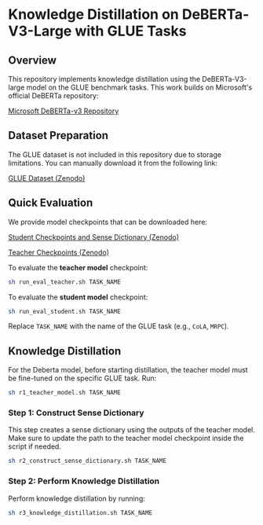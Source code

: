 # Knowledge Distillation on DeBERTa-V3-Large with GLUE Tasks

## Overview

This repository implements knowledge distillation using the DeBERTa-V3-large model on the GLUE benchmark tasks. This work builds on Microsoft's official DeBERTa repository:

[Microsoft DeBERTa-v3 Repository](https://github.com/microsoft/DeBERTa)

## Dataset Preparation

The GLUE dataset is not included in this repository due to storage limitations. You can manually download it from the following link:

[GLUE Dataset (Zenodo)](https://zenodo.org/records/15749756?token=eyJhbGciOiJIUzUxMiJ9.eyJpZCI6ImE2NzBkYTFjLTlkZDEtNGI0Yi1iN2VlLTAyOGU4NGRiODE0ZSIsImRhdGEiOnt9LCJyYW5kb20iOiI3NGZkYWEwMDkzYTMyNTYyNTI1YTBiOWIwMGJkMDdiOSJ9.klw1Lt4tPhSv52jFDKTbLs0fpS9LJcknNCh5R9WSZCIRGWNWDCg4i9dT3uTj-4IPv-66tuzg5jqB0aRHpxPw1g)

## Quick Evaluation
We provide model checkpoints that can be downloaded here:

[Student Checkpoints and Sense Dictionary (Zenodo)](https://zenodo.org/records/15721516?token=eyJhbGciOiJIUzUxMiJ9.eyJpZCI6ImUzNjM2MWNhLTRjN2EtNGRlMS1iMjJmLTUyYWUyYmI5ZDE1OCIsImRhdGEiOnt9LCJyYW5kb20iOiI4Njk4NjE4NGU0MGE2ZGEwNmIzYTJiODg3MmVlNDQyNCJ9.KG7pLZeyAHjjAF2Zx9GLYEyJoeee9MROxWtQI5V18ZfXP3UggHLzGlbd_0dadIlgtyEsS2WxWEZwYaJEn6A7fA)

[Teacher Checkpoints (Zenodo)](https://zenodo.org/records/15730163?token=eyJhbGciOiJIUzUxMiJ9.eyJpZCI6IjYxZjdkYTU4LTUyNTgtNDA5Yi1hNGMzLWFjZmRkYjYwZjYyOCIsImRhdGEiOnt9LCJyYW5kb20iOiJiMWE0NDZjYzg4ZmViM2MzNjRhNDhmMDUzZTZhMjc1NyJ9.c68F3e9kTqEXjMDgdZTyvYosfHjmmx4TdeaN_xcWqLt3rgfyDxHgny74iMzBzEszorFc9jhEliD3__qF4rBDlQ)


To evaluate the **teacher model** checkpoint:

```bash
sh run_eval_teacher.sh TASK_NAME
```

To evaluate the **student model** checkpoint:

```bash
sh run_eval_student.sh TASK_NAME
```

Replace `TASK_NAME` with the name of the GLUE task (e.g., `CoLA`, `MRPC`).

## Knowledge Distillation

For the Deberta model, before starting distillation, the teacher model must be fine-tuned on the specific GLUE task. Run:

```bash
sh r1_teacher_model.sh TASK_NAME
```

### Step 1: Construct Sense Dictionary

This step creates a sense dictionary using the outputs of the teacher model. Make sure to update the path to the teacher model checkpoint inside the script if needed.

```bash
sh r2_construct_sense_dictionary.sh TASK_NAME
```

### Step 2: Perform Knowledge Distillation

Perform knowledge distillation by running:

```bash
sh r3_knowledge_distillation.sh TASK_NAME
```
